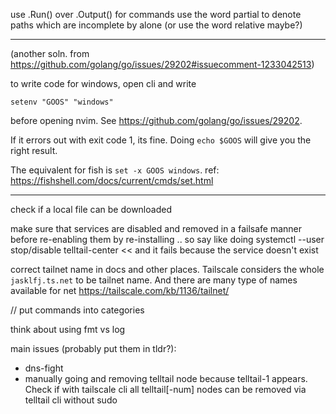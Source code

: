 use .Run() over .Output() for commands
use the word partial to denote paths which are incomplete by alone (or use the word relative maybe?)

---

(another soln. from https://github.com/golang/go/issues/29202#issuecomment-1233042513)

to write code for windows, open cli and write

```
setenv "GOOS" "windows"
```

before opening nvim. See https://github.com/golang/go/issues/29202.

If it errors out with exit code 1, its fine. Doing `echo $GOOS` will give you the right result.

The equivalent for fish is `set -x GOOS windows`. ref: https://fishshell.com/docs/current/cmds/set.html

---

check if a local file can be downloaded

make sure that services are disabled and removed in a failsafe manner before re-enabling them by re-installing
.. so say like doing systemctl --user stop/disable telltail-center << and it fails because the service doesn't exist

correct tailnet name in docs and other places. Tailscale considers the whole `jasklfj.ts.net` to be tailnet name. And there are many type of names available for net https://tailscale.com/kb/1136/tailnet/

// put commands into categories

think about using fmt vs log

main issues (probably put them in tldr?):

- dns-fight
- manually going and removing telltail node because telltail-1 appears. Check if with tailscale cli all telltail[-num] nodes can be removed via telltail cli without sudo
